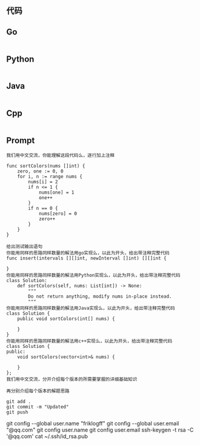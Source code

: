 ## 代码

## Go

```Go

```

## Python

```Python

```

## Java

```Java

```

## Cpp

```Cpp

```

## Prompt

```Prompt
我们用中文交流，你能理解这段代码么，逐行加上注释

func sortColors(nums []int) {
	zero, one := 0, 0
	for i, n := range nums {
		nums[i] = 2
		if n <= 1 {
			nums[one] = 1
			one++
		}
		if n == 0 {
			nums[zero] = 0
			zero++
		}
	}
}

给出测试输出语句
你能用同样的思路同样数量的解法用go实现么，以此为开头，给出带注释完整代码
func insert(intervals [][]int, newInterval []int) [][]int {

}
你能用同样的思路同样数量的解法用Python实现么，以此为开头，给出带注释完整代码
class Solution:
    def sortColors(self, nums: List[int]) -> None:
        """
        Do not return anything, modify nums in-place instead.
        """
你能用同样的思路同样数量的解法用Java实现么，以此为开头，给出带注释完整代码
class Solution {
    public void sortColors(int[] nums) {

    }
}
你能用同样的思路同样数量的解法用c++实现么，以此为开头，给出带注释完整代码
class Solution {
public:
    void sortColors(vector<int>& nums) {
        
    }
};
我们用中文交流，分开介绍每个版本的所需要掌握的详细基础知识

再分别介绍每个版本的解题思路

git add .
git commit -m "Updated"
git push                                                                                                                                      

```

git config --global user.name "friklogff"
git config --global user.email "@qq.com"
git config user.name
git config user.email
ssh-keygen -t rsa -C '@qq.com'
cat ~/.ssh/id_rsa.pub